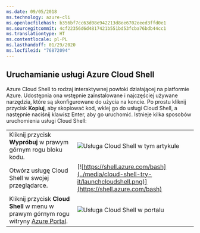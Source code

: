 ```yaml
---
ms.date: 09/05/2018
ms.technology: azure-cli
ms.openlocfilehash: b356bf7cc63d08e942213d8ee6702eeed3ffd0e1
ms.sourcegitcommit: 4cf22356d6d4817421b551bd53fcba76bdb44cc1
ms.translationtype: HT
ms.contentlocale: pl-PL
ms.lasthandoff: 01/29/2020
ms.locfileid: "76872094"
---
```

## <a name="launch-azure-cloud-shell"></a>Uruchamianie usługi Azure Cloud Shell

Azure Cloud Shell to rodzaj interaktywnej powłoki działającej na platformie Azure. Udostępnia ona wstępnie zainstalowane i najczęściej używane narzędzia, które są skonfigurowane do użycia na koncie. Po prostu kliknij przycisk **Kopiuj**, aby skopiować kod, wklej go do usługi Cloud Shell, a następnie naciśnij klawisz Enter, aby go uruchomić.  Istnieje kilka sposobów uruchomienia usługi Cloud Shell:

|   | |
|-----------------------------------------------|---|
| Kliknij przycisk **Wypróbuj** w prawym górnym rogu bloku kodu. | ![Usługa Cloud Shell w tym artykule](../media/cloud-shell-try-it/cli-try-it.png) |
| Otwórz usługę Cloud Shell w swojej przeglądarce. | [![https://shell.azure.com/bash](../media/cloud-shell-try-it/launchcloudshell.png)](https://shell.azure.com/bash) |
| Kliknij przycisk **Cloud Shell** w menu w prawym górnym rogu witryny [Azure Portal](https://portal.azure.com). | ![Usługa Cloud Shell w portalu](../media/cloud-shell-try-it/cloud-shell-menu.png) |
